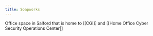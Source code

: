 ```yaml
---
title: Soapworks
---
```


Office space in Salford that is home to [[CGI]] and [[Home Office Cyber Security Operations Center]]